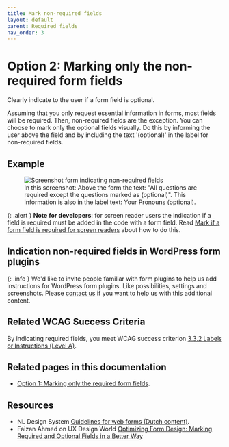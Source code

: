 ```yaml
---
title: Mark non-required fields
layout: default
parent: Required fields
nav_order: 3
---
```


# Option 2: Marking only the non-required form fields

Clearly indicate to the user if a form field is optional.

Assuming that you only request essential information in forms, most fields will be required. Then, non-required fields are the exception. You can choose to mark only the optional fields visually. Do this by informing the user above the field and by including the text '(optional)' in the label for non-required fields.

## Example

<figure>
<img src="{{site.baseurl}}/assets/images/mark-non-required-form-fields.png" alt="Screenshot form indicating non-required fields">
    <figcaption>
    In this screenshot: Above the form the text: "All questions are required except the questions marked as (optional)".
    This information is also in the label text: Your Pronouns (optional).
    </figcaption>
</figure>

{: .alert }
**Note for developers**: for screen reader users the indication if a field is required must be added in the code with a form field. Read [Mark if a form field is required for screen readers]({{site.baseurl}}/docs/topics/forms/required/required-screen-readers/) about how to do this.

## Indication non-required fields in WordPress form plugins

{: .info }
We'd like to invite people familiar with form plugins to help us add instructions for WordPress form plugins. Like possibilities, settings and screenshots.
Please [contact us]({{site.baseurl}}/docs/contact/) if you want to help us with this additional content.

## Related WCAG Success Criteria

By indicating required fields, you meet WCAG success criterion [3.3.2 Labels or Instructions (Level A)](https://www.w3.org/WAI/WCAG22/quickref/#labels-or-instructions).

## Related pages in this documentation

-  [Option 1: Marking only the required form fields]({{site.baseurl}}/docs/topics/forms/required/mark-required-fields/).

## Resources

- NL Design System [Guidelines for web forms (Dutch content)](https://nldesignsystem.nl/richtlijnen/formulieren/).
- Faizan Ahmed on UX Design World [Optimizing Form Design: Marking Required and Optional Fields in a Better Way](https://uxdworld.com/form-design-required-and-optional-fields/)
